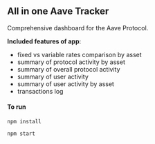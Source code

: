 ## All in one Aave Tracker
Comprehensive dashboard for the Aave Protocol.

**Included features of app**:
- fixed vs variable rates comparison by asset
- summary of protocol activity by asset
- summary of overall protocol activity
- summary of user activity
- summary of user activity by asset
- transactions log

#### To run
`npm install`

`npm start`
